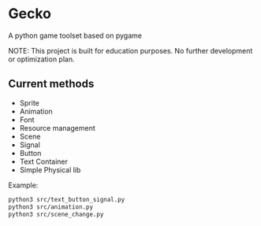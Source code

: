 # Gecko

A python game toolset based on pygame

NOTE: This project is built for education purposes. No further development or optimization plan.

## Current methods

* Sprite
* Animation
* Font
* Resource management
* Scene
* Signal
* Button
* Text Container
* Simple Physical lib

Example:

``` bash
python3 src/text_button_signal.py
python3 src/animation.py
python3 src/scene_change.py
```